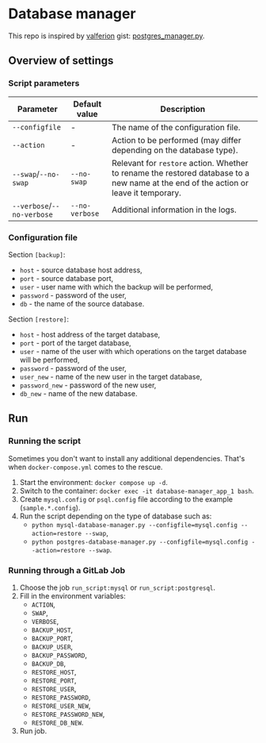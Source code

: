 # Database manager

This repo is inspired by [valferion](https://gist.github.com/valferon) gist: [postgres_manager.py](https://gist.github.com/valferon/4d6ebfa8a7f3d4e84085183609d10f14).

## Overview of settings

### Script parameters

| Parameter | Default value | Description |
| --- | --- | --- |
| `--configfile` | - | The name of the configuration file. |
| `--action` | - | Action to be performed (may differ depending on the database type). |
| `--swap`/`--no-swap` | `--no-swap` | Relevant for `restore` action. Whether to rename the restored database to a new name at the end of the action or leave it temporary. |
| `--verbose`/`--no-verbose` | `--no-verbose` | Additional information in the logs. |

### Configuration file

Section `[backup]`:

- `host` - source database host address,
- `port` - source database port,
- `user` - user name with which the backup will be performed,
- `password` - password of the user,
- `db` - the name of the source database.

Section `[restore]`:

- `host` - host address of the target database,
- `port` - port of the target database,
- `user` - name of the user with which operations on the target database will be performed,
- `password` - password of the user,
- `user_new` - name of the new user in the target database,
- `password_new` - password of the new user,
- `db_new` - name of the new database.

## Run

### Running the script

Sometimes you don't want to install any additional dependencies. That's when `docker-compose.yml` comes to the rescue.

1. Start the environment: `docker compose up -d`.
2. Switch to the container: `docker exec -it database-manager_app_1 bash`.
3. Create `mysql.config` or `psql.config` file according to the example (`sample.*.config`).
4. Run the script depending on the type of database such as:
    - `python mysql-database-manager.py --configfile=mysql.config --action=restore --swap`,
    - `python postgres-database-manager.py --configfile=mysql.config --action=restore --swap`.

### Running through a GitLab Job

1. Choose the job `run_script:mysql` or `run_script:postgresql`.
2. Fill in the environment variables:
    - `ACTION`,
    - `SWAP`,
    - `VERBOSE`,
    - `BACKUP_HOST`,
    - `BACKUP_PORT`,
    - `BACKUP_USER`,
    - `BACKUP_PASSWORD`,
    - `BACKUP_DB`,
    - `RESTORE_HOST`,
    - `RESTORE_PORT`,
    - `RESTORE_USER`,
    - `RESTORE_PASSWORD`,
    - `RESTORE_USER_NEW`,
    - `RESTORE_PASSWORD_NEW`,
    - `RESTORE_DB_NEW`.
3. Run job.
